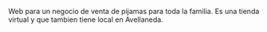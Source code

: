 Web para un negocio de venta de pijamas para toda la familia. Es una tienda virtual y que tambien tiene local en Avellaneda.
